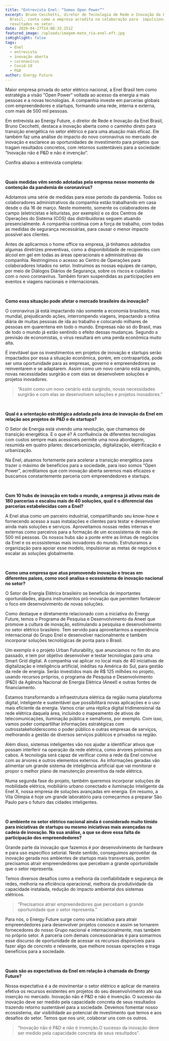 ```yaml
---
title: "Entrevista Enel: “Somos Open Power”"
excerpt: Bruno Cecchetti, diretor de Tecnologia de Rede e Inovação da Enel
  Brasil, conta como a empresa acredita na colaboração para  impulsionar
  resultados no setor.
date: 2020-04-27T14:08:33.251Z
featured_image: /uploads/imagem-mate_ria-enel-eft.jpg
isHighlight: false
tags:
  - Enel
  - entrevista
  - inovação aberta
  - coronavírus
  - Covid-19
  - P&D
author: Energy Future
---
```

Maior empresa privada do setor elétrico nacional, a Enel Brasil tem como estratégia a visão “Open Power” voltada ao acesso da energia a mais pessoas e a novas tecnologias. A companhia investe em parcerias globais com empreendedores e startups, formando uma rede, interna e externa, com mais de 500 mil pessoas.

Em entrevista ao Energy Future, o diretor de Rede e Inovação da Enel Brasil, Bruno Cecchetti, destaca a inovação aberta como o caminho direto para transição energética no setor elétrico e para uma atuação mais eficaz. Ele também faz uma análise do impacto do novo coronavírus no mercado de inovação e esclarece as oportunidades de investimento para projetos que tragam resultados concretos, com retornos sustentáveis para a sociedade: “Inovação não é P&D e não é invenção”.

Confira abaixo a entrevista completa:

<br>

**Quais medidas vêm sendo adotadas pela empresa nesse momento de contenção da pandemia de coronavírus?**

Adotamos uma série de medidas para esse período da pandemia. Todos os colaboradores administrativos da companhia estão trabalhando em casa desde o dia 16 de março. Neste momento, somente os colaboradores de campo (eletricistas e leituristas, por exemplo) e os dos Centros de Operações do Sistema (COS) das distribuidoras seguem atuando presencialmente. A companhia continua com a força de trabalho, com todas as medidas de segurança necessárias, para causar o menor impacto possível aos clientes.

Antes de aplicarmos o home office na empresa, já tínhamos adotados algumas diretrizes preventivas, como a disponibilidade de recipientes com álcool em gel em todas as áreas operacionais e administrativas da companhia. Restringimos o acesso ao Centro de Operações para colaboradores lotados no setor. Instruímos as nossas equipes de campo, por meio de Diálogos Diários de Segurança, sobre os riscos e cuidados com o novo coronavírus. Também foram suspendidas as participações em eventos e viagens nacionais e internacionais.

<br>

**Como essa situação pode afetar o mercado brasileiro da inovação?**

O coronavírus já está impactando não somente a economia brasileira, mas mundial, prejudicando ações, interrompendo viagens, impactando a rotina diária de muitas pessoas de ida ao trabalho e colocando milhares de pessoas em quarentena em todo o mundo. Empresas não só do Brasil, mas de todo o mundo já estão sentindo o efeito dessas mudanças. Segundo a previsão de economistas, o vírus resultará em uma perda econômica muito alta.

É inevitável que os investimentos em projetos de inovação e startups serão impactados por essa a situação econômica, porém, em contrapartida, pode ser uma oportunidade para as empresas, governo e empreendedores se reinventarem e se adaptarem. Assim como um novo cenário está surgindo, novas necessidades surgirão e com elas se desenvolvem soluções e projetos inovadores.

> “Assim como um novo cenário está surgindo, novas necessidades surgirão e com elas se desenvolvem soluções e projetos inovadores.”

<br>

**Qual é a orientação estratégica adotada pela área de inovação da Enel em relação aos projetos de P&D e de startups?**

O Setor de Energia está vivendo uma revolução, que chamamos de transição energética. E o que é? A confluência de diferentes tecnologias com custos sempre mais acessíveis permite uma nova abordagem, resumida em quatro pilares: descarbonização, digitalização, eletrificação e urbanização.

Na Enel, atuamos fortemente para acelerar a transição energética para trazer o máximo de benefícios para a sociedade, para isso somos “Open Power”, acreditamos que com inovação aberta seremos mais eficazes e buscamos constantemente parceria com empreendedores e startups.

<br>

**Com 10 hubs de inovação em todo o mundo, a empresa já ativou mais de 180 parcerias e escalou mais de 40 soluções, qual é o diferencial das parcerias estabelecidas com a Enel?**

A Enel atua como um parceiro industrial, compartilhando seu know-how e fornecendo acesso a suas instalações e clientes para testar e desenvolver ainda mais soluções e serviços. Aproveitamos nossas redes internas e externas como parceiros para a formação de um ecossistema de mais de 500 mil pessoas. Os nossos hubs são a ponte entre as linhas de negócios da Enel e os ecossistemas mais inovadores do mundo. Estruturamos a organização para apoiar esse modelo, impulsionar as metas de negócios e escalar as soluções globalmente.

<br>

**Como uma empresa que atua promovendo inovação e trocas em diferentes países, como você analisa o ecossistema de inovação nacional no setor?**

O Setor de Energia Elétrica brasileiro se beneficia de importantes oportunidades, alguns instrumentos pró-inovação que permitem fortalecer o foco em desenvolvimento de novas soluções.

Como destaque e diretamente relacionado com a iniciativa do Energy Future, temos o Programa de Pesquisa e Desenvolvimento da Aneel que promove a cultura de inovação, estimulando a pesquisa e desenvolvimento no setor elétrico brasileiro. Tem servido para aproveitarmos a experiência internacional do Grupo Enel e desenvolver nacionalmente e também incorporar soluções tecnológicas de ponta para o Brasil.

Um exemplo é o projeto Urban Futurability, que anunciamos no fim do ano passado, e tem por objetivo desenvolver e testar tecnologias para uma Smart Grid digital. A companhia vai aplicar no local mais de 40 iniciativas de digitalização e inteligência artificial, inéditas na América do Sul, para gestão da rede de energia. Serão investidos mais de R$ 125 milhões no projeto, usando recursos próprios, o programa de Pesquisa e Desenvolvimento (P&D) da Agência Nacional de Energia Elétrica (Aneel) e outras fontes de financiamento.

Estamos transformando a infraestrutura elétrica da região numa plataforma digital, inteligente e sustentável que possibilitará novas aplicações e o uso mais eficiente da energia. Vamos criar uma réplica digital tridimensional da rede elétrica daquela área, incluindo o mapeamento de ativos de telecomunicações, iluminação pública e semáforos, por exemplo. Com isso, vamos poder compartilhar informações estratégicas com outrosstakeholderscomo o poder público e outras empresas de serviços, melhorando a gestão de diversos serviços públicos e privados na região.



Além disso, sistemas inteligentes vão nos ajudar a identificar ativos que possam interferir na operação da rede elétrica, como árvores próximas aos cabos. A tecnologia será capaz de verificar como a rede da Enel convive com as árvores e outros elementos externos. As informações geradas vão alimentar um grande sistema de inteligência artificial que vai monitorar e propor o melhor plano de manutenção preventiva da rede elétrica.



Numa segunda fase do projeto, também queremos incorporar soluções de mobilidade elétrica, mobiliário urbano conectado e iluminação inteligente da Enel X, nossa empresa de soluções avançadas em energia. Em resumo, a Vila Olímpia é hoje um grande laboratório para começarmos a preparar São Paulo para o futuro das cidades inteligentes.

<br>

**O ambiente no setor elétrico nacional ainda é considerado muito tímido para iniciativas de startups ou mesmo iniciativas mais avançadas na cadeia de inovação. Na sua análise, a que se deve essa falta de participação dos empreendedores?**

Grande parte da inovação que fazemos é por desenvolvimento de hardware e para uso específico setorial. Neste sentido, conseguimos aproveitar da inovação gerada nos ambientes de startups mais transversais, porém precisamos atrair empreendedores que percebam a grande oportunidade que o setor representa.

Temos diversos desafios como a melhoria da confiabilidade e segurança de redes, melhoria na eficiência operacional, melhora da produtividade da capacidade instalada, redução do impacto ambiental dos sistemas elétricos.

> “Precisamos atrair empreendedores que percebam a grande oportunidade que o setor representa.”

Para nós, o Energy Future surge como uma iniciativa para atrair empreendedores para desenvolver projetos conosco e assim se tornarem fornecedores do nosso Grupo nacional e internacionalmente, mas também no próprio setor. A parceria com demais concessionárias é para somarmos esse discurso de oportunidade de acessar os recursos disponíveis para fazer algo de concreto e relevante, que melhore nossas operações e traga benefícios para a sociedade.

<br>

**Quais são as expectativas da Enel em relação à chamada do Energy Future?**

Nossa expectativa é a de movimentar o setor elétrico e aplicar de maneira efetiva os recursos existentes em projetos do seu desenvolvimento até sua inserção no mercado. Inovação não é P&D e não é invenção. O sucesso da inovação deve ser medido pela capacidade concreta de seus resultados trazendo retorno sustentável para a sociedade. Devemos fomentar nosso ecossistema, dar visibilidade ao potencial de investimento que temos e aos desafios do setor. Temos que nos unir, colaborar uns com os outros.

> “Inovação não é P&D e não é invenção.O sucesso da inovação deve ser medido pela capacidade concreta de seus resultados”.